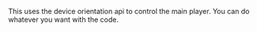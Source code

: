 This uses the device orientation api to control the main player.
You can do whatever you want with the code.
